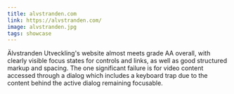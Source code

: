 ```yaml
---
title: alvstranden.com
link: https://alvstranden.com/
image: alvstranden.jpg
tags: showcase
---
```


Älvstranden Utveckling's website almost meets grade AA overall, with clearly visible focus states for controls and links, as well as good structured markup and spacing. The one significant failure is for video content accessed through a dialog which includes a keyboard trap due to the content behind the active dialog remaining focusable.
